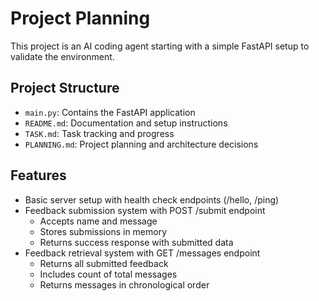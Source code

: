 # Project Planning

This project is an AI coding agent starting with a simple FastAPI setup to validate the environment.

## Project Structure
- `main.py`: Contains the FastAPI application
- `README.md`: Documentation and setup instructions
- `TASK.md`: Task tracking and progress
- `PLANNING.md`: Project planning and architecture decisions

## Features
- Basic server setup with health check endpoints (/hello, /ping)
- Feedback submission system with POST /submit endpoint
  - Accepts name and message
  - Stores submissions in memory
  - Returns success response with submitted data
- Feedback retrieval system with GET /messages endpoint
  - Returns all submitted feedback
  - Includes count of total messages
  - Returns messages in chronological order
